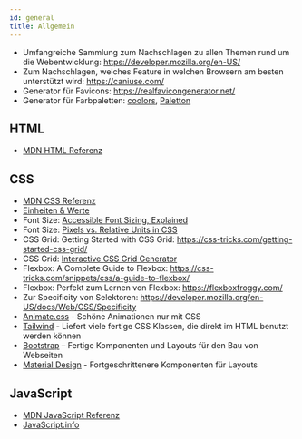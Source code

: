 ```yaml
---
id: general
title: Allgemein
---
```


- Umfangreiche Sammlung zum Nachschlagen zu allen Themen rund um die Webentwicklung: https://developer.mozilla.org/en-US/
- Zum Nachschlagen, welches Feature in welchen Browsern am besten unterstützt wird: https://caniuse.com/
- Generator für Favicons: https://realfavicongenerator.net/
- Generator für Farbpaletten: [coolors](https://coolors.co/), [Paletton](https://www.paletton.com/)

## HTML

- [MDN HTML Referenz](https://developer.mozilla.org/en-US/docs/Web/HTML/Element)

## CSS

- [MDN CSS Referenz](https://developer.mozilla.org/en-US/docs/Web/CSS/Reference)
- [Einheiten & Werte](https://developer.mozilla.org/en-US/docs/Learn/CSS/Building_blocks/Values_and_units)
- Font Size: [Accessible Font Sizing, Explained](https://css-tricks.com/accessible-font-sizing-explained/)
- Font Size: [Pixels vs. Relative Units in CSS](https://www.24a11y.com/2019/pixels-vs-relative-units-in-css-why-its-still-a-big-deal/)
- CSS Grid: Getting Started with CSS Grid: https://css-tricks.com/getting-started-css-grid/
- CSS Grid: [Interactive CSS Grid Generator](https://grid.layoutit.com/)
- Flexbox: A Complete Guide to Flexbox: https://css-tricks.com/snippets/css/a-guide-to-flexbox/
- Flexbox: Perfekt zum Lernen von Flexbox: https://flexboxfroggy.com/
- Zur Specificity von Selektoren: https://developer.mozilla.org/en-US/docs/Web/CSS/Specificity
- [Animate.css](https://animate.style/) - Schöne Animationen nur mit CSS
- [Tailwind](https://tailwindcss.com/) - Liefert viele fertige CSS Klassen, die direkt im HTML benutzt werden können
- [Bootstrap](https://getbootstrap.com/) – Fertige Komponenten und Layouts für den Bau von Webseiten
- [Material Design](https://material.io/develop/web) - Fortgeschrittenere Komponenten für Layouts

## JavaScript

- [MDN JavaScript Referenz](https://developer.mozilla.org/en-US/docs/Web/JavaScript)
- [JavaScript.info](https://javascript.info/)
